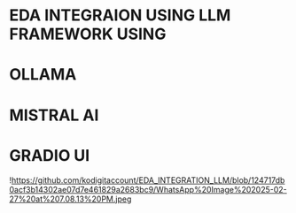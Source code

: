 # EDA INTEGRAION USING LLM FRAMEWORK USING
# OLLAMA
# MISTRAL AI
# GRADIO UI 



!https://github.com/kodigitaccount/EDA_INTEGRATION_LLM/blob/124717db0acf3b14302ae07d7e461829a2683bc9/WhatsApp%20Image%202025-02-27%20at%207.08.13%20PM.jpeg
